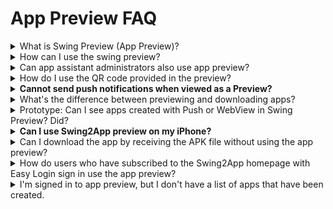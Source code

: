 # App Preview FAQ

<details>

<summary>What is Swing Preview (App Preview)?</summary>

Swing Preview is an \[App Preview] service that allows you to check the apps created by Swing2App in real-time.

After downloading the official Swing2App app – from the App Preview menu – please log in to the account you signed up for on the Swing homepage.

On the app preview page, you can see a list of all the apps created by Swing2App.

You can preview, download and check it directly on your phone from within the app.

\*App preview is also available, especially on iPhones that have not been supported so far. (No download\~!)

★For a detailed description of the swing preview, please check the relevant manual.&#x20;

**☞** [<mark style="color:blue;">**See how to use the swing preview**</mark>](../manual/swingpreview.md)

</details>

<details>

<summary>How can I use the swing preview?</summary>

![](../.gitbook/assets/앱미리보기자름900\_en.png)

1\) Please download the official 'Swing2App' app from the App Store and Play Store. \*If the app is already installed, please update to the latest version

2\) After launching the app, select the \[App Preview] menu at the top of the → category and log in with your swing website subscription account (ID, password).

3\) Once you're done signing in, the app preview page will open, where you can see a list of apps you've created.

\- iPhone can be confirmed by pressing the preview button.

\-On Android phones, you can preview the app, download the app.

</details>

<details>

<summary>Can app assistant administrators also use app preview?</summary>

Your vice administrator can also log in from the app preview to see the app.&#x20;

When logging in, enter the **sub administrator ID, password, and app ID, and select the \[Associate Administrator Login] button to log in.**

Here! For your username and password, please enter the ID and password associated with the app.

**App ID can be found on the Swing2App Maker(V2) page → Step 1 App Basic Information, app ID.**

Then do the same as logging in to the Assistant Administrator on the Swing2App website!

You can log in by entering the secondary administrator ID, password, and app ID.

**Please refer to the manual below on how to set up the app assistant manager and how to log in.**

**\* See images)**

![](../.gitbook/assets/미리보기영문4.png)

How to set up the app assistant administrator and how to log in, please refer to the manual below!

<img src="https://s.w.org/images/core/emoji/11/svg/25b6.svg" alt="▶" data-size="line">  [<mark style="color:blue;">\[Check out the Swing Preview Detailed Method Manual\]</mark>](../manual/swingpreview.md)

</details>

<details>

<summary>How do I use the QR code provided in the preview?</summary>

On the app preview page, you can check the ‘Preview by QR Code’ menu.

You don’t have to log in as an administrator for this menu. **You can preview the app on your phone by scanning the QR code provided for each app.**

**★ How to use QR code**

![](../.gitbook/assets/scan.png)

![](../.gitbook/assets/미리보기영문5.png)

Open Swing2App – App Preview – Select the \[Preview by QR Code] button → Bring your phone to the QR code image and your app will run as a preview on your phone.

</details>

<details>

<summary><strong>Cannot send push notifications when viewed as a Preview?</strong></summary>

Yes, push notifications are not sent when viewing an app as a preview rather than as an app download.

In addition, to push, sharing is not available.

(No app sharing, bulletin boards, posts, or image sharing)

★iPhone users can only use the preview \* Please note that this feature is not available.

★Android users can select the app download and can use all the features of Swing2app in the downloaded app.

</details>

<details>

<summary>What's the difference between previewing and downloading apps?</summary>

Swing2App Official App – When you log in to your swing account in \[App Preview], a list of apps you have created will open.

At the bottom of the app name, you can check the \[Preview] and \[Download App] buttons.

**\* Preview: You can check the app in preview format on your phone without downloading the app.**

**\* App download: Download and install the app directly to your phone.**

</details>

<details>

<summary>Prototype: Can I see apps created with Push or WebView in Swing Preview? Did?</summary>

You can check it with \[App Download] on an Android phone, b**ut not on iPhone.**

\-Android phone prototype – Apps created with Push and Web View can only be used to view swing2app previews \[app downloads].

Preview is not supported and can only be checked by downloading the app on your phone.

\-On iPhone, apps created with push and web view are not listed and cannot be checked on the phone.

</details>

<details>

<summary><strong>Can I use Swing2App preview on my iPhone?</strong></summary>

Yes, downloading the app is not supported for iPhones, and you can check the app through \[Preview].

On the app preview page, you can log in with the same swing account: administrator ID and password to see the list of apps you've created.

**\*Prototype: Apps created with Push or WebView are not available as swing previews.**

Apps created with Push or WebView are not supported on the iPhone because they can only be downloaded from the app.



**\[iPhone – Swing Preview App Launchscreen]**

![](../.gitbook/assets/미리보기영문2.png)

</details>

<details>

<summary>Can I download the app by receiving the APK file without using the app preview?</summary>

Yes, Android phone existing app installation method – You can download and install the APK file.

You can download and use the APK file that is completed when the app is produced without using Swing2App Preview.

Please note that you can use the existing app installation method and swing2app preview together.

**\*APK file download is only available for Android phones**

</details>

<details>

<summary>How do users who have subscribed to the Swing2App homepage with Easy Login sign in use the app preview?</summary>

If you used to log in with a simple login when you signed up for the Swing2App, please select the Naver, Google, and Facebook icons to log in.

**\*The iPhone does not come with a simple login function.**

For users with Easy Login, please use your Android phone or use the preview function as a deputy administrator login or QR code when using the iPhone.

</details>

<details>

<summary>I'm signed in to app preview, but I don't have a list of apps that have been created.</summary>

Only apps that have been created will appear in the preview list.

So if your app isn't on the list, it's likely that your app hasn't been built yet.

If you haven't created the app yet, please press the \[Create App] button to create it.

If you have clicked \[Create App], please check the status indicating that the creation is complete in version control and re-connect. (Production time 5-10 minutes)

</details>
